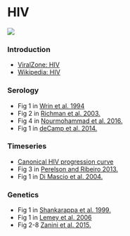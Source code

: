 # HIV

![](hiv.jpg)

### Introduction

* [ViralZone: HIV](http://viralzone.expasy.org/all_by_species/7.html)
* [Wikipedia: HIV](https://en.wikipedia.org/wiki/HIV)

### Serology

* Fig 1 in [Wrin et al. 1994](wrin-hiv-serology.pdf)
* Fig 2 in [Richman et al. 2003.](richman-hiv-serology.pdf)
* Fig 4 in [Nourmohammad et al. 2016.](nourmohammad-hiv-serology.pdf)
* Fig 1 in [deCamp et al. 2014.](decamp-hiv-serology.pdf)

### Timeseries

* [Canonical HIV progression curve](https://commons.wikimedia.org/wiki/File:Hiv-timecourse_copy.svg)
* Fig 3  in [Perelson and Ribeiro 2013.](perelson-hiv-timeseries.pdf)
* Fig 1 in [Di Mascio et al. 2004.](dimascio-hiv-timeseries.pdf)

### Genetics

* Fig 1 in [Shankarappa et al. 1999.](shankarappa-hiv-genetics.pdf)
* Fig 1 in [Lemey et al. 2006](lemey-hiv-genetics.pdf)
* Fig 2-8 [Zanini et al. 2015.](zanini-hiv-genetics.pdf)
